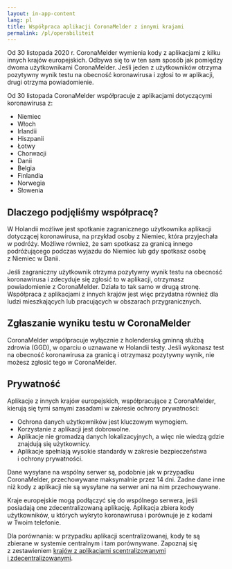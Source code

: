 ```yaml
---
layout: in-app-content
lang: pl
title: Współpraca aplikacji CoronaMelder z innymi krajami
permalink: /pl/operabiliteit
---
```

Od 30 listopada 2020 r. CoronaMelder wymienia kody z aplikacjami z kilku innych krajów europejskich. Odbywa się to w ten sam sposób jak pomiędzy dwoma użytkownikami CoronaMelder. Jeśli jeden z użytkowników otrzyma pozytywny wynik testu na obecność koronawirusa i zgłosi to w aplikacji, drugi otrzyma powiadomienie.

Od 30 listopada CoronaMelder współpracuje z aplikacjami dotyczącymi koronawirusa z:

- Niemiec
- Włoch
- Irlandii
- Hiszpanii
- Łotwy
- Chorwacji
- Danii
- Belgia
- Finlandia
- Norwegia
- Słowenia

## Dlaczego podjęliśmy współpracę?

W Holandii możliwe jest spotkanie zagranicznego użytkownika aplikacji dotyczącej koronawirusa, na przykład osoby z Niemiec, która przyjechała w podróży. Możliwe również, że sam spotkasz za granicą innego podróżującego podczas wyjazdu do Niemiec lub gdy spotkasz osobę z Niemiec w Danii. 

Jeśli zagraniczny użytkownik otrzyma pozytywny wynik testu na obecność koronawirusa i zdecyduje się zgłosić to w aplikacji, otrzymasz powiadomienie z CoronaMelder. Działa to tak samo w drugą stronę. Współpraca z aplikacjami z innych krajów jest więc przydatna również dla ludzi mieszkających lub pracujących w obszarach przygranicznych.

## Zgłaszanie wyniku testu w CoronaMelder

CoronaMelder współpracuje wyłącznie z holenderską gminną służbą zdrowia (GGD), w oparciu o uznawane w Holandii testy. Jeśli wykonasz test na obecność koronawirusa za granicą i otrzymasz pozytywny wynik, nie możesz zgłosić tego w CoronaMelder.

## Prywatność

Aplikacje z innych krajów europejskich, współpracujące z CoronaMelder, kierują się tymi samymi zasadami w zakresie ochrony prywatności:

- Ochrona danych użytkowników jest kluczowym wymogiem.
- Korzystanie z aplikacji jest dobrowolne.
- Aplikacje nie gromadzą danych lokalizacyjnych, a więc nie wiedzą gdzie znajdują się użytkownicy.
- Aplikacje spełniają wysokie standardy w zakresie bezpieczeństwa i ochrony prywatności.

Dane wysyłane na wspólny serwer są, podobnie jak w przypadku CoronaMelder, przechowywane maksymalnie przez 14 dni. Żadne dane inne niż kody z aplikacji nie są wysyłane na serwer ani na nim przechowywane.

Kraje europejskie mogą podłączyć się do wspólnego serwera, jeśli posiadają one zdecentralizowaną aplikację. Aplikacja zbiera kody użytkowników, u których wykryto koronawirusa i porównuje je z kodami w Twoim telefonie.

Dla porównania: w przypadku aplikacji scentralizowanej, kody te są zbierane w systemie centralnym i tam porównywane. Zapoznaj się z zestawieniem [krajów z aplikacjami scentralizowanymi i zdecentralizowanymi](https://ec.europa.eu/info/live-work-travel-eu/health/coronavirus-response/travel-during-coronavirus-pandemic/how-tracing-and-warning-apps-can-help-during-pandemic_en).
